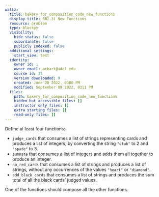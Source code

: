 ```yaml
---
waltz:
  title: bakery_for_composition_code_new_functions
  display title: 6B2.3) New Functions
  resource: problem
  type: blockpy
  visibility:
    hide status: false
    subordinate: false
    publicly indexed: false
  additional settings:
    start_view: text
  identity:
    owner id: 1
    owner email: acbart@udel.edu
    course id: 37
    version downloaded: 9
    created: June 28 2022, 0300 PM
    modified: September 09 2022, 0311 PM
  files:
    path: bakery_for_composition_code_new_functions
    hidden but accessible files: []
    instructor only files: []
    extra starting files: []
    read-only files: []
---
```

Define at least four functions:

* `judge_cards` that consumes a list of strings representing cards and produces a list of integers, by converting the string `"club"` to 2 and `"spade"` to 3.
* `summate` that consumes a list of integers and adds them all together to produce an integer.
* `no_red_cards` that consumes a list of strings and produces a list of strings, without any occurrences of the values `"heart"` or `"diamond"`.
* `add_black_cards` that consumes a list of strings and produces the sum total of all the black cards' judged values.

One of the functions should compose all the other functions.